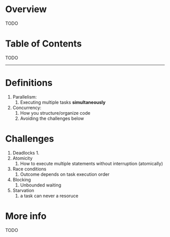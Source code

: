 # Overview
TODO

# Table of Contents
TODO


--------
# Definitions
1. Parallelism:
    1. Executing multiple tasks **simultaneously**
1. Concurrency:
    1. How you structure/organize code
    1. Avoiding the challenges below


# Challenges
1. Deadlocks
    1.
1. Atomicity
    1. How to execute multiple statements without interruption (atomically)
1. Race conditions
    1. Outcome depends on task execution order
1. Blocking
    1. Unbounded waiting
1. Starvation
    1. a task can never a resoruce


# More info
TODO
